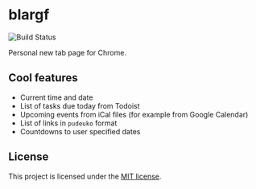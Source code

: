 # blargf
![Build Status](https://github.com/Deseteral/blargf/workflows/Build/badge.svg)

Personal new tab page for Chrome.

## Cool features
- Current time and date
- List of tasks due today from Todoist
- Upcoming events from iCal files (for example from Google Calendar)
- List of links in `pudeuko` format
- Countdowns to user specified dates

## License
This project is licensed under the [MIT license](LICENSE).
